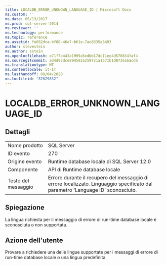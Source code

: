 ```yaml
---
title: LOCALDB_ERROR_UNKNOWN_LANGUAGE_ID | Microsoft Docs
ms.custom: ''
ms.date: 06/13/2017
ms.prod: sql-server-2014
ms.reviewer: ''
ms.technology: performance
ms.topic: reference
ms.assetid: fa082dca-bf88-46e7-b61e-7ac8835a3493
author: stevestein
ms.author: sstein
ms.openlocfilehash: e71f7b443a1999a5edbb17dc11ee4d578834faf4
ms.sourcegitcommit: ad4d92dce894592a259721a1571b1d8736abacdb
ms.translationtype: MT
ms.contentlocale: it-IT
ms.lasthandoff: 08/04/2020
ms.locfileid: "87629832"
---
```

# <a name="localdb_error_unknown_language_id"></a>LOCALDB_ERROR_UNKNOWN_LANGUAGE_ID
    
## <a name="details"></a>Dettagli  
  
|||  
|-|-|  
|Nome prodotto|SQL Server|  
|ID evento|270|  
|Origine evento|Runtime database locale di SQL Server 12.0|  
|Componente|API di Runtime database locale|  
|Testo del messaggio|Errore durante il recupero del messaggio di errore localizzato. Linguaggio specificato dal parametro 'Language ID' sconosciuto.|  
  
## <a name="explanation"></a>Spiegazione  
 La lingua richiesta per il messaggio di errore di run-time database locale è sconosciuta o non supportata.  
  
## <a name="user-action"></a>Azione dell'utente  
 Provare a richiedere una delle lingue supportate per i messaggi di errore di run-time database locale o una lingua predefinita.  
  
  
